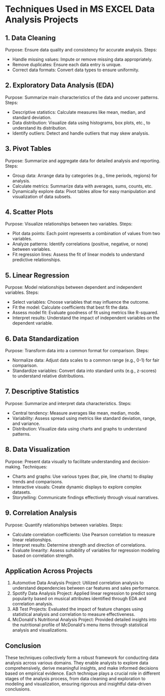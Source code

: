 # Techniques Used in MS EXCEL Data Analysis Projects

## 1. Data Cleaning
Purpose: Ensure data quality and consistency for accurate analysis.
Steps:
- Handle missing values: Impute or remove missing data appropriately.
- Remove duplicates: Ensure each data entry is unique.
- Correct data formats: Convert data types to ensure uniformity.

## 2. Exploratory Data Analysis (EDA)
Purpose: Summarize main characteristics of the data and uncover patterns.
Steps:
- Descriptive statistics: Calculate measures like mean, median, and standard deviation.
- Data distribution: Visualize data using histograms, box plots, etc., to understand its distribution.
- Identify outliers: Detect and handle outliers that may skew analysis.

## 3. Pivot Tables
Purpose: Summarize and aggregate data for detailed analysis and reporting.
Steps:
- Group data: Arrange data by categories (e.g., time periods, regions) for analysis.
- Calculate metrics: Summarize data with averages, sums, counts, etc.
- Dynamically explore data: Pivot tables allow for easy manipulation and visualization of data subsets.

## 4. Scatter Plots
Purpose: Visualize relationships between two variables.
Steps:
- Plot data points: Each point represents a combination of values from two variables.
- Analyze patterns: Identify correlations (positive, negative, or none) between variables.
- Fit regression lines: Assess the fit of linear models to understand predictive relationships.

## 5. Linear Regression
Purpose: Model relationships between dependent and independent variables.
Steps:
- Select variables: Choose variables that may influence the outcome.
- Fit the model: Calculate coefficients that best fit the data.
- Assess model fit: Evaluate goodness of fit using metrics like R-squared.
- Interpret results: Understand the impact of independent variables on the dependent variable.

## 6. Data Standardization
Purpose: Transform data into a common format for comparison.
Steps:
- Normalize data: Adjust data scales to a common range (e.g., 0-1) for fair comparison.
- Standardize variables: Convert data into standard units (e.g., z-scores) to understand relative distributions.

## 7. Descriptive Statistics
Purpose: Summarize and interpret data characteristics.
Steps:
- Central tendency: Measure averages like mean, median, mode.
- Variability: Assess spread using metrics like standard deviation, range, and variance.
- Distribution: Visualize data using charts and graphs to understand patterns.

## 8. Data Visualization
Purpose: Present data visually to facilitate understanding and decision-making.
Techniques:
- Charts and graphs: Use various types (bar, pie, line charts) to display trends and comparisons.
- Interactive visuals: Create dynamic displays to explore complex datasets.
- Storytelling: Communicate findings effectively through visual narratives.

## 9. Correlation Analysis
Purpose: Quantify relationships between variables.
Steps:
- Calculate correlation coefficients: Use Pearson correlation to measure linear relationships.
- Interpret results: Determine strength and direction of correlations.
- Evaluate linearity: Assess suitability of variables for regression modeling based on correlation strength.

## Application Across Projects
1. Automotive Data Analysis Project: Utilized correlation analysis to understand dependencies between car features and sales performance.
2. Spotify Data Analysis Project: Applied linear regression to predict song popularity based on musical attributes identified through EDA and correlation analysis.
3. AB Test Projects: Evaluated the impact of feature changes using statistical analysis and correlation to measure effectiveness.
4. McDonald's Nutritional Analysis Project: Provided detailed insights into the nutritional profile of McDonald's menu items through statistical analysis and visualizations.

## Conclusion
These techniques collectively form a robust framework for conducting data analysis across various domains. They enable analysts to explore data comprehensively, derive meaningful insights, and make informed decisions based on empirical evidence. Each technique plays a crucial role in different stages of the analysis process, from data cleaning and exploration to modeling and visualization, ensuring rigorous and insightful data-driven conclusions.
